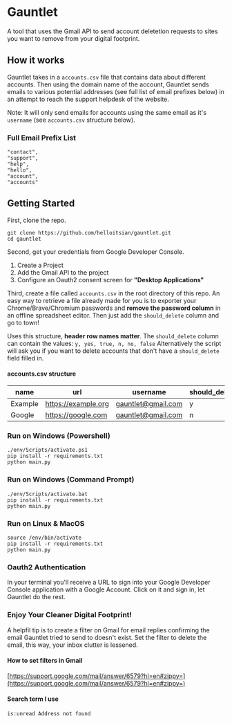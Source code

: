 # Gauntlet

A tool that uses the Gmail API to send account deletetion requests to sites you want to remove from your digital footprint.

## How it works

Gauntlet takes in a `accounts.csv` file that contains data about different accounts.
Then using the domain name of the account, Gauntlet sends emails to various potential addresses (see full list of email prefixes below) in an attempt to reach the support helpdesk of the website.

Note: It will only send emails for accounts using the same email as it's `username` (see `accounts.csv` structure below).

### Full Email Prefix List
```
"contact",
"support",
"help",
"hello",
"account",
"accounts"
```

## Getting Started

First, clone the repo.
```
git clone https://github.com/helloitsian/gauntlet.git
cd gauntlet
```

Second, get your credentials from Google Developer Console.
1. Create a Project
2. Add the Gmail API to the project
3. Configure an Oauth2 consent screen for **"Desktop Applications"**

Third, create a file called `accounts.csv` in the root directory of this repo.
An easy way to retrieve a file already made for you is to exporter your Chrome/Brave/Chromium passwords and **remove the password column** in an offline spreadsheet editor. 
Then just add the `should_delete` column and go to town!

Uses this structure, **header row names matter**.
The `should_delete` column can contain the values: `y, yes, true, n, no, false` 
Alternatively the script will ask you if you want to delete accounts that don't have a `should_delete` field filled in.

#### accounts.csv structure
| name    | url                 | username           | should_delete |
|---------|---------------------|--------------------|---------------|
| Example | https://example.org | gauntlet@gmail.com | y             |
| Google  | https://google.com  | gauntlet@gmail.com | n             |

### Run on Windows (Powershell)
```
./env/Scripts/activate.ps1
pip install -r requirements.txt
python main.py
```

### Run on Windows (Command Prompt)
```
./env/Scripts/activate.bat
pip install -r requirements.txt
python main.py
```

### Run on Linux & MacOS
```
source /env/bin/activate
pip install -r requirements.txt
python main.py
```

### Oauth2 Authentication

In your terminal you'll receive a URL to sign into your Google Developer Console application with a Google Account. Click on it and sign in, let Gauntlet do the rest.

### Enjoy Your Cleaner Digital Footprint!

A helpfil tip is to create a filter on Gmail for email replies confirming the email Gauntlet tried to send to doesn't exist.
Set the filter to delete the email, this way, your inbox clutter is lessened. 

#### How to set filters in Gmail
[https://support.google.com/mail/answer/6579?hl=en#zippy=](https://support.google.com/mail/answer/6579?hl=en#zippy=)

#### Search term I use

```
is:unread Address not found 
```